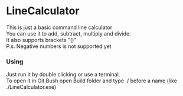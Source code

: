 # LineCalculator

This is just a basic command line calculator  
You can use it to add, subtract, multiply and divide.  
It also supports brackets "()"  
P.s. Negative numbers is not supported yet  

### Using
Just run it by double clicking or use a terminal.  
To open it in Git Bush open Build folder and type ./ before a name (like ./LineCalculator.exe)  
